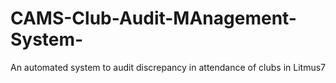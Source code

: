 # CAMS-Club-Audit-MAnagement-System-
An automated system to audit discrepancy in attendance of clubs in Litmus7

